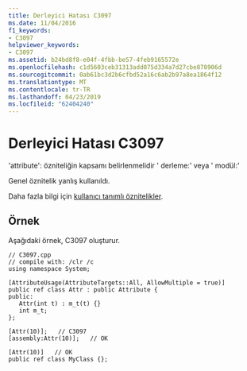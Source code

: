 ```yaml
---
title: Derleyici Hatası C3097
ms.date: 11/04/2016
f1_keywords:
- C3097
helpviewer_keywords:
- C3097
ms.assetid: b24bd8f8-e04f-4fbb-be57-4feb9165572e
ms.openlocfilehash: c1d5603ceb31313add075d334a7d27cbe878906d
ms.sourcegitcommit: 0ab61bc3d2b6cfbd52a16c6ab2b97a8ea1864f12
ms.translationtype: MT
ms.contentlocale: tr-TR
ms.lasthandoff: 04/23/2019
ms.locfileid: "62404240"
---
```

# <a name="compiler-error-c3097"></a>Derleyici Hatası C3097

'attribute': özniteliğin kapsamı belirlenmelidir ' derleme:' veya ' modül:'

Genel öznitelik yanlış kullanıldı.

Daha fazla bilgi için [kullanıcı tanımlı öznitelikler](../../extensions/user-defined-attributes-cpp-component-extensions.md).

## <a name="example"></a>Örnek

Aşağıdaki örnek, C3097 oluşturur.

```
// C3097.cpp
// compile with: /clr /c
using namespace System;

[AttributeUsage(AttributeTargets::All, AllowMultiple = true)]
public ref class Attr : public Attribute {
public:
   Attr(int t) : m_t(t) {}
   int m_t;
};

[Attr(10)];   // C3097
[assembly:Attr(10)];   // OK

[Attr(10)]   // OK
public ref class MyClass {};
```